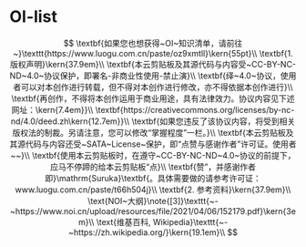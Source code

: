 # OI-list

$$
\textbf{如果您也想获得~OI~知识清单，请前往~}\texttt{https://www.luogu.com.cn/paste/oz9xmtll}\kern{55pt}\\
\textbf{1. 版权声明}\kern{37.9em}\\
\textbf{本云剪贴板及其源代码与内容受~CC-BY-NC-ND~4.0~协议保护，即署名-非商业性使用-禁止演}\\
\textbf{绎~4.0~协议，使用者可以对本创作进行转载，但不得对本创作进行修改，亦不得依据本创作进行}\\
\textbf{再创作，不得将本创作运用于商业用途，具有法律效力。协议内容见下述网址：\kern{7.4em}}\\
\textbf{https://creativecommons.org/licenses/by-nc-nd/4.0/deed.zh\kern{12.7em}}\\
\textbf{如果您违反了该协议内容，将受到相关版权法的制裁。另请注意，您可以修改“掌握程度”一栏。}\\
\textbf{本云剪贴板及其源代码与内容还受~SATA~License~保护，即“点赞与感谢作者”许可证。使用者~~}\\
\textbf{使用本云剪贴板时，在遵守~CC-BY-NC-ND~4.0~协议的前提下，应马不停蹄的给本云剪贴板“点}\\
\textbf{赞”，并感谢作者即}\mathrm{Suruka}\textbf{。具体需要做的请参考许可证：www.luogu.com.cn/paste/t66h504j}\\
\textbf{2. 参考资料}\kern{37.9em}\\
\text{NOI~大纲}\note{[3]}\texttt{~-~https://www.noi.cn/upload/resources/file/2021/04/06/152179.pdf}\kern{3em}\\
\text{维基百科, Wikipedia}\texttt{~-~https://zh.wikipedia.org/}\kern{19.1em}\\
$$
